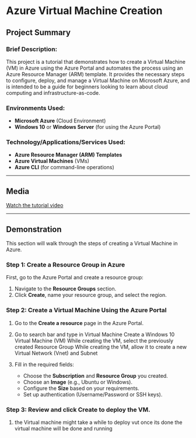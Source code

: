 # Azure Virtual Machine Creation

## Project Summary

### Brief Description:
This project is a tutorial that demonstrates how to create a Virtual Machine (VM) in Azure using the Azure Portal and automates the process using an Azure Resource Manager (ARM) template. It provides the necessary steps to configure, deploy, and manage a Virtual Machine on Microsoft Azure, and is intended to be a guide for beginners looking to learn about cloud computing and infrastructure-as-code.



### Environments Used:
- **Microsoft Azure** (Cloud Environment)
- **Windows 10** or **Windows Server** (for using the Azure Portal)

### Technology/Applications/Services Used:
- **Azure Resource Manager (ARM) Templates**
- **Azure Virtual Machines** (VMs)
- **Azure CLI** (for command-line operations)

---

## Media




[Watch the tutorial video](https://youtu.be/GEc155TvTqs?si=WED7GBft8IwcMRAh)

---

## Demonstration

This section will walk through the steps of creating a Virtual Machine in Azure.

### Step 1: Create a Resource Group in Azure
First, go to the Azure Portal and create a resource group:
1. Navigate to the **Resource Groups** section.
2. Click **Create**, name your resource group, and select the region.

### Step 2: Create a Virtual Machine Using the Azure Portal
1. Go to the **Create a resource** page in the Azure Portal.
2. Go to search bar and type in Virtual Machine Create a Windows 10 Virtual Machine (VM)
While creating the VM, select the previously created Resource Group
While creating the VM, allow it to create a new Virtual Network (Vnet) and Subnet

3. Fill in the required fields:
   - Choose the **Subscription** and **Resource Group** you created.
   - Choose an **Image** (e.g., Ubuntu or Windows).
   - Configure the **Size** based on your requirements.
   - Set up authentication (Username/Password or SSH keys).
  

### Step 3:  Review and click **Create** to deploy the VM.
1. the Virtual machine might take a while to deploy vut once its
   done the virtual machine will be done and running

